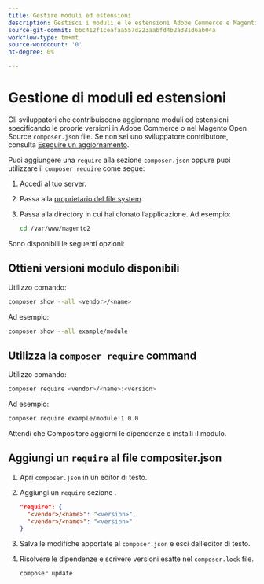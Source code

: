 ```yaml
---
title: Gestire moduli ed estensioni
description: Gestisci i moduli e le estensioni Adobe Commerce e Magenti Open Source tramite l’interfaccia a riga di comando e il gestore dei pacchetti Composer.
source-git-commit: bbc412f1ceafaa557d223aabfd4b2a381d6ab04a
workflow-type: tm+mt
source-wordcount: '0'
ht-degree: 0%

---
```



# Gestione di moduli ed estensioni

Gli sviluppatori che contribuiscono aggiornano moduli ed estensioni specificando le proprie versioni in Adobe Commerce o nel Magento Open Source `composer.json` file. Se non sei uno sviluppatore contributore, consulta [Eseguire un aggiornamento](../implementation/perform-upgrade.md).

Puoi aggiungere una `require` alla sezione `composer.json` oppure puoi utilizzare il `composer require` come segue:

1. Accedi al tuo server.
1. Passa alla [proprietario del file system](https://devdocs.magento.com/guides/v2.4/install-gde/prereq/file-sys-perms-over.html).
1. Passa alla directory in cui hai clonato l’applicazione. Ad esempio:

   ```bash
   cd /var/www/magento2
   ```

Sono disponibili le seguenti opzioni:

## Ottieni versioni modulo disponibili

Utilizzo comando:

```bash
composer show --all <vendor>/<name>
```

Ad esempio:

```bash
composer show --all example/module
```

## Utilizza la `composer require` command

Utilizzo comando:

```bash
composer require <vendor>/<name>:<version>
```

Ad esempio:

```bash
composer require example/module:1.0.0
```

Attendi che Compositore aggiorni le dipendenze e installi il modulo.

## Aggiungi un `require` al file compositer.json

1. Apri `composer.json` in un editor di testo.

1. Aggiungi un `require` sezione .

   ```json
   "require": {
     "<vendor>/<name>": "<version>",
     "<vendor>/<name>": "<version>"
   }
   ```

1. Salva le modifiche apportate al `composer.json` e esci dall’editor di testo.

1. Risolvere le dipendenze e scrivere versioni esatte nel `composer.lock` file.

   ```bash
   composer update
   ```
